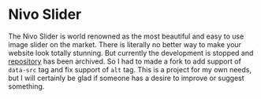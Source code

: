 # Nivo Slider

The Nivo Slider is world renowned as the most beautiful and easy to use image slider on the market. There is literally no better way to make your website look totally stunning. But currently the development is stopped and [repository](https://github.com/Codeinwp/Nivo-Slider-jQuery) has been archived. So I had to made a fork to add support of `data-src` tag and fix support of `alt` tag. 
This is a project for my own needs, but I will certainly be glad if someone has a desire to improve or suggest something.
